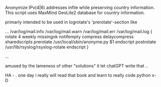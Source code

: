 Anonymize IPv(4|6) addresses infile while preserving country information.
This script uses MaxMind GeoLite2 database for country information.

primarly intended to be used in logrotate's 'prerotate'-section like

...
/var/log/mail.info
/var/log/mail.warn
/var/log/mail.err
/var/log/mail.log
{
    rotate 4
    weekly
    missingok
    notifempty
    compress
    delaycompress
    sharedscripts
    prerotate
        /usr/local/sbin/anonyme.py $1
    endscript
    postrotate
        /usr/lib/rsyslog/rsyslog-rotate
    endscript
}

...

amused by the lameness of other "solutions" it let chatGPT write that ..

HA - . one day i really will read that book and learn to really code python x-D
